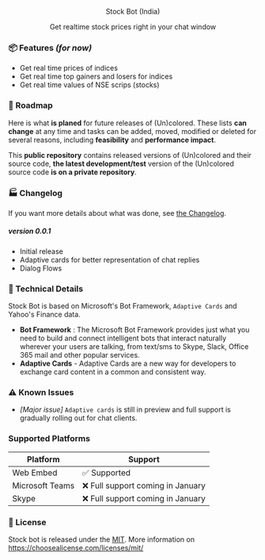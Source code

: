 <br><br>
<p align="center">
Stock Bot (India)
</p>

<p align="center">
  Get realtime stock prices right in your chat window
</p>


### :package: Features *(for now)*
- Get real time prices of indices
- Get real time top gainers and losers for indices
- Get real time values of NSE scrips (stocks)


### :checkered_flag: Roadmap
Here is what **is planed** for future releases of (Un)colored. These lists **can change** at any time and tasks can be added, moved, modified or deleted for several reasons, including **feasibility** and **performance impact**.

This **public repository** contains released versions of (Un)colored and their source code, **the latest development/test** version of the (Un)colored source code **is on a private repository**.

### :factory: Changelog

If you want more details about what was done, see [the Changelog](./CHANGELOG.md).

##### version 0.0.1
- Initial release
- Adaptive cards for better representation of chat replies
- Dialog Flows



### :nut_and_bolt: Technical Details
Stock Bot is based on Microsoft's Bot Framework, `Adaptive Cards` and Yahoo's Finance data.

- **Bot Framework** : The Microsoft Bot Framework provides just what you need to build and connect intelligent bots that interact naturally wherever your users are talking, from text/sms to Skype, Slack, Office 365 mail and other popular services.
- **Adaptive Cards** - Adaptive Cards are a new way for developers to exchange card content in a common and consistent way.


### :warning: Known Issues
- *[Major issue]* `Adaptive cards` is still in preview and full support is gradually rolling out for chat clients.

### Supported Platforms
| Platform | Support |
| ------------- | ------------- |
|Web Embed| :white_check_mark: Supported  |
|Microsoft Teams| :x: Full support coming in January  |
|Skype| :x: Full support coming in January  |


### :page_facing_up: License
Stock bot is released under the [MIT](https://github.com/r4hulp/StockBot/blob/dev/README.md). More information on https://choosealicense.com/licenses/mit/
